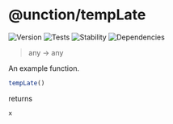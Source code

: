 # @unction/tempLate

![Version][BADGE_VERSION]
![Tests][BADGE_TRAVIS]
![Stability][BADGE_STABILITY]
![Dependencies][BADGE_DEPENDENCY]

> any -> any

An example function.

``` javascript
tempLate()
```

returns

``` javascript
x
```

[BADGE_TRAVIS]: https://img.shields.io/travis/krainboltgreene/unction.js.svg?maxAge=2592000&style=flat-square
[BADGE_VERSION]: https://img.shields.io/npm/v/@unction/template.svg?maxAge=2592000&style=flat-square
[BADGE_STABILITY]: https://img.shields.io/badge/stability-strong-green.svg?maxAge=2592000&style=flat-square
[BADGE_DEPENDENCY]: https://img.shields.io/david/krainboltgreene/unction.js.svg?maxAge=2592000&style=flat-square

